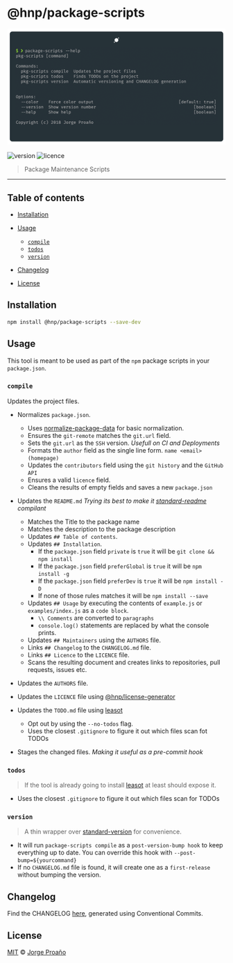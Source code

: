 # @hnp/package-scripts

![hero](https://raw.githubusercontent.com/MechanicalHuman/hnp-utilities/master/packages/package-scripts/hero.png)

![version](https://img.shields.io/npm/v/@hnp/package-scripts.svg)
![licence](https://img.shields.io/npm/l/@hnp/package-scripts.svg)

> Package Maintenance Scripts

---

## Table of contents

-   [Installation](#installation)

-   [Usage](#usage)

    -   [`compile`](#compile)
    -   [`todos`](#todos)
    -   [`version`](#version)

-   [Changelog](#changelog)

-   [License](#license)

## Installation

```sh
npm install @hnp/package-scripts --save-dev
```

## Usage

This tool is meant to be used as part of the `npm` package scripts in your `package.json`.

### `compile`

Updates the project files.

-   Normalizes `package.json`.

    -   Uses [normalize-package-data](https://www.npmjs.com/package/normalize-package-data) for basic normalization.
    -   Ensures the `git-remote` matches the `git.url` field.
    -   Sets the `git.url` as the `SSH` version. _Usefull on CI and Deployments_
    -   Formats the `author` field as the single line form. `name <email> (homepage)`
    -   Updates the `contributors` field using the `git history` and the `GitHub API`
    -   Ensures a valid `licence` field.
    -   Cleans the results of empty fields and saves a new `package.json`

-   Updates the `README.md` _Trying its best to make it [standard-readme](https://github.com/RichardLitt/standard-readme/blob/master/spec.md) compilant_

    -   Matches the Title to the package name
    -   Matches the description to the package description
    -   Updates `## Table of contents`.
    -   Updates `## Installation`.
        -   If the `package.json` field `private` is `true` it will be `git clone && npm install`
        -   If the `package.json` field `preferGlobal` is `true` it will be `npm install -g`
        -   If the `package.json` field `preferDev` is `true` it will be `npm install -D`
        -   If none of those rules matches it will be `npm install --save`
    -   Updates `## Usage` by executing the contents of `example.js` or `examples/index.js` as a `code block`.
        -   `\\ Comments` are converted to `paragraphs`
        -   `console.log()` statements are replaced by what the console prints.
    -   Updates `## Maintainers` using the `AUTHORS` file.
    -   Links `## Changelog` to the `CHANGELOG.md` file.
    -   Links `## Licence` to the `LICENCE` file.
    -   Scans the resulting document and creates links to repositories, pull requests, issues etc.

-   Updates the `AUTHORS` file.

-   Updates the `LICENCE` file using [@hnp/license-generator](https://www.npmjs.com/package/@hnp/license-generator)

-   Updates the `TODO.md` file using [leasot](https://www.npmjs.com/package/leasot)

    -   Opt out by using the `--no-todos` flag.
    -   Uses the closest `.gitignore` to figure it out which files scan fot TODOs

-   Stages the changed files. _Making it useful as a pre-commit hook_

### `todos`

> If the tool is already going to install [leasot](https://www.npmjs.com/package/leasot) at least should expose it.

-   Uses the closest `.gitignore` to figure it out which files scan for TODOs

### `version`

> A thin wrapper over [standard-version](https://www.npmjs.com/package/standard-version) for convenience.

-   It will run `package-scripts compile` as a `post-version-bump hook` to keep everything up to date. You can override this hook with `--post-bump=${yourcommand}`
-   If no `CHANGELOG.md` file is found, it will create one as a `first-release` without bumping the version.

## Changelog

Find the CHANGELOG [here](CHANGELOG.md), generated using Conventional Commits.

## License

[MIT](LICENSE) © [Jorge Proaño](https://www.hidden-node-problem.com)
